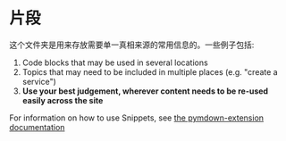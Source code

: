 # 片段

这个文件夹是用来存放需要单一真相来源的常用信息的。一些例子包括:

1. Code blocks that may be used in several locations
2. Topics that may need to be included in multiple places (e.g. "create a service")
3. **Use your best judgement, wherever content needs to be re-used easily across the site**

For information on how to use Snippets, see [the pymdown-extension documentation](https://facelessuser.github.io/pymdown-extensions/extensions/snippets/)
